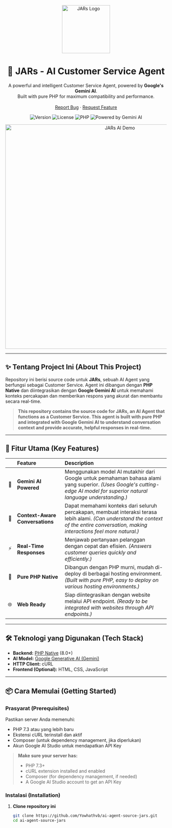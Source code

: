<p align="center">
  <img src="https://via.placeholder.com/150/ADD8E6/000000?text=JAR" alt="JARs Logo" width="150" height="150">
</p>

<h1 align="center">💬 JARs - AI Customer Service Agent</h1>

<p align="center">
  A powerful and intelligent Customer Service Agent, powered by <b>Google's Gemini AI</b>.
  <br>
  Built with pure PHP for maximum compatibility and performance.
  <br>
  <br>
  <a href="https://github.com/Yowhathvb/ai-agent-source-jars/issues">Report Bug</a>
  ·
  <a href="https://github.com/Yowhathvb/ai-agent-source-jars/issues">Request Feature</a>
</p>

<p align="center">
  <!-- Shields/Badges -->
  <img src="https://img.shields.io/badge/Version-1.0.0-lightblue" alt="Version">
  <img src="https://img.shields.io/badge/License-MIT-lightblue" alt="License">
  <img src="https://img.shields.io/badge/PHP-8.0%2B-lightblue" alt="PHP">
  <img src="https://img.shields.io/badge/Powered%20by-Gemini%20AI-blue" alt="Powered by Gemini AI">
</p>

<p align="center">
  <img src="https://via.placeholder.com/800x400/ADD8E6/FFFFFF?text=JARs+AI+Customer+Service+Dashboard" alt="JARs AI Demo" width="700">
</p>

---

## ✨ **Tentang Project Ini (About This Project)**

Repository ini berisi source code untuk **JARs**, sebuah AI Agent yang berfungsi sebagai Customer Service. Agent ini dibangun dengan **PHP Native** dan diintegrasikan dengan **Google Gemini AI** untuk memahami konteks percakapan dan memberikan respons yang akurat dan membantu secara real-time.

> **This repository contains the source code for JARs, an AI Agent that functions as a Customer Service. This agent is built with pure PHP and integrated with Google Gemini AI to understand conversation context and provide accurate, helpful responses in real-time.**

---

## 🚀 **Fitur Utama (Key Features)**

<div align="center">

| | Feature | Description |
| :---: | :--- | :--- |
| 🤖 | **Gemini AI Powered** | Menggunakan model AI mutakhir dari Google untuk pemahaman bahasa alami yang superior. *(Uses Google's cutting-edge AI model for superior natural language understanding.)* |
| 💬 | **Context-Aware Conversations** | Dapat memahami konteks dari seluruh percakapan, membuat interaksi terasa lebih alami. *(Can understand the context of the entire conversation, making interactions feel more natural.)* |
| ⚡ | **Real-Time Responses** | Menjawab pertanyaan pelanggan dengan cepat dan efisien. *(Answers customer queries quickly and efficiently.)* |
| 🐘 | **Pure PHP Native** | Dibangun dengan PHP murni, mudah di-deploy di berbagai hosting environment. *(Built with pure PHP, easy to deploy on various hosting environments.)* |
| 🌐 | **Web Ready** | Siap diintegrasikan dengan website melalui API endpoint. *(Ready to be integrated with websites through API endpoints.)* |

</div>

---

## 🛠️ **Teknologi yang Digunakan (Tech Stack)**

- **Backend:** [PHP Native](https://www.php.net/) (8.0+)
- **AI Model:** [Google Generative AI (Gemini)](https://deepmind.google/technologies/gemini/)
- **HTTP Client:** cURL
- **Frontend (Optional):** HTML, CSS, JavaScript

---

## 📦 **Cara Memulai (Getting Started)**

### **Prasyarat (Prerequisites)**

Pastikan server Anda memenuhi:
- PHP 7.3 atau yang lebih baru
- Ekstensi cURL terinstall dan aktif
- Composer (untuk dependency management, jika diperlukan)
- Akun Google AI Studio untuk mendapatkan API Key

> **Make sure your server has:**
> - PHP 7.3+
> - cURL extension installed and enabled
> - Composer (for dependency management, if needed)
> - A Google AI Studio account to get an API Key

### **Instalasi (Installation)**

1. **Clone repository ini**
   ```bash
   git clone https://github.com/Yowhathvb/ai-agent-source-jars.git
   cd ai-agent-source-jars
